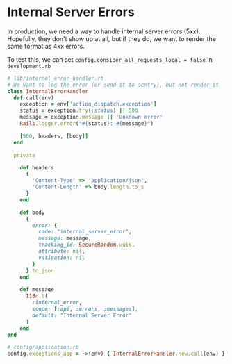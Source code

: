# Internal Server Errors

In production, we need a way to handle internal server errors (5xx). Hopefully, they don't show up at all, but if they do, we want to render the same format as 4xx errors.

To test this, we can set `config.consider_all_requests_local = false` in `development.rb`

```ruby
# lib/internal_error_handler.rb
# We want to log the error (or send it to sentry), but not render it
class InternalErrorHandler
  def call(env)
    exception = env['action_dispatch.exception']
    status = exception.try(:status) || 500
    message = exception.message || 'Unknown error'
    Rails.logger.error("#{status}: #{message}")

    [500, headers, [body]]
  end

  private

    def headers
      {
        'Content-Type' => 'application/json',
        'Content-Length' => body.length.to_s
      }
    end

    def body
      {
        error: {
          code: "internal_server_error",
          message: message,
          tracking_id: SecureRandom.uuid,
          attribute: nil,
          validation: nil
        }
      }.to_json
    end

    def message
      I18n.t(
        :internal_error,
        scope: [:api, :errors, :messages],
        default: "Internal Server Error"
      )
    end
end
```

```ruby
# config/application.rb
config.exceptions_app = ->(env) { InternalErrorHandler.new.call(env) }
```
